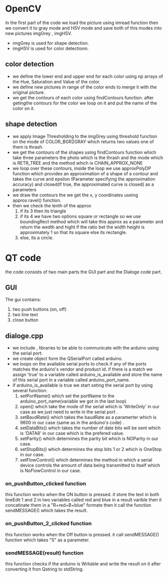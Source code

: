 # OpenCV
In the first part of the code we load the picture using imread function then we convert it to gray mode and HSV mode and save both of this modes into new pictures imgGrey , imgHSV.
* imgGrey is used for shape detection.
* imgHSV is used for color detectionn.
## color detection
* we define the lower end and upper end for each color using np arrays of the Hue, Saturation and Value of the color.
* we define new pictures in range of the color ends to merge it with the original picture.
* we get the contours of each color using findContours function. after getingthe contours for the color we loop on it and put the name of the color on it.
## shape detection
* we apply Image Thresholding to the imgGrey using threshold function on the mode of COLOR_BGR2GRAY which returns two values one of them is thrash.
* we get the contours of the shapes using findContours function which take three parameters the photo which is the  thrash and the mode which is RETR_TREE and the method which is CHAIN_APPROX_NONE
* we loop over these contours, inside the loop we use approxPolyDP function which provides an approximation of a shape of a contour and takes the curve and epsilon (Parameter specifying the approximation accuracy) and closed(If true, the approximated curve is closed) as a parameters
* we draw the contours the we get the x, y coordinates useing approx.ravel() function.
* then we check the lenth of  the approx 
  1. if its 3 then its triangle
  2. if its 4 we have two options square or rectangle so we use boundingRect method which will take this approx as a parameter and return the wedth and hight
     if the ratio bet the width height is approximately 1 so that its square else its rectangle.
  3. else, its a circle.
# QT code
the code consists of two main parts the GUI part and the Dialoge code part.
## GUI
The gui contains:
  1. two push buttons (on, off)
  2. two line text
  3. close button 
## dialoge.cpp
* we include <QSerialPort>,<QSerialPortInfo> libraries to be able to communicate with the arduino using the serial port.
* we create object form the QSerialPort called arduino.
* we loops on the available serial ports to check if any of the ports matches the arduino's vendor and product id.
  if there is a match we assign 'true' to a variable called  arduino_is_available and store the name of this serial port in a variable called arduino_port_name.
* if arduino_is_available is true we start seting the serial port by using several function:
  1. setPortName() which set the portName to the arduino_port_name(variable we got in the last loop)
  2. open() which take the mode of the serial which is 'WriteOnly' in our case as we just need to write in the serial port .
  3. setBaudRate() which takes the baudRate as a paramerter which is 9600 in our case (same as in the arduino's code) .
  4. setDataBits() which takes the number of date bits will be sent which is 'DATA8' in our case which is the prefered value.
  5. setParity() which determines the parity bit which is NOParity in our case.
  6. setStopBits()  which determines the stop bits 1 or 2 which is OneStop in our case.
  7. setFlowControl() which determines the method in which a serial device controls the amount of data being transmitted to itself which is NoFlowControl in our case.
### on_pushButton_clicked function
this function works when the ON button is pressed.
it store the text in both lineEdit 1 and 2 in two variables called red and blue  in a result varible
then it concatinate them in a "R+red+B+blue" formate 
then it call the function sendMESSAGE() which takes the result.
### on_pushButton_2_clicked function
this function works when the Off button is pressed.
it call sendMESSAGE() function which takes "S" as a parameter.
### sendMESSAGE(result) function
this function checks if the arduino is Writable and write the result on it after converting it fron Qstring to stdString.

 